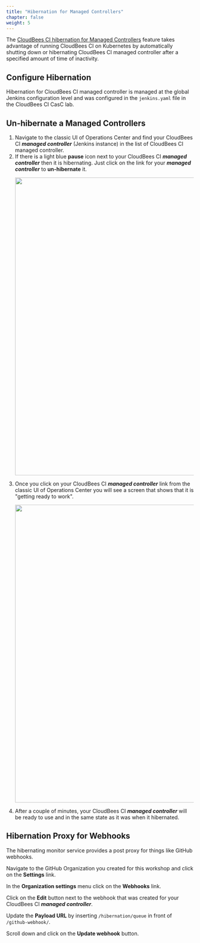 ```yaml
---
title: "Hibernation for Managed Controllers"
chapter: false
weight: 5
---
```


The [CloudBees CI hibernation for Managed Controllers](https://docs.cloudbees.com/docs/cloudbees-core/latest/cloud-admin-guide/managing-masters#_hibernation_in_managed_masters) feature takes advantage of running CloudBees CI on Kubernetes by automatically shutting down or hibernating CloudBees CI managed controller after a specified amount of time of inactivity.

## Configure Hibernation
Hibernation for CloudBees CI managed controller is managed at the global Jenkins configuration level and was configured in the `jenkins.yaml` file in the CloudBees CI CasC lab.

## Un-hibernate a Managed Controllers

1. Navigate to the classic UI of Operations Center and find your CloudBees CI ***managed controller*** (Jenkins instance) in the list of CloudBees CI managed controller. 
2. If there is a light blue **pause** icon next to your CloudBees CI ***managed controller*** then it is hibernating. Just click on the link for your ***managed controller*** to **un-hibernate** it. <p><img src="images/hibernating-master.png" width=800/>
3. Once you click on your CloudBees CI ***managed controller*** link from the classic UI of Operations Center you will see a screen that shows that it is "getting ready to work". <p><img src="images/unhibernate.png" width=800/>
4. After a couple of minutes, your CloudBees CI ***managed controller*** will be ready to use and in the same state as it was when it hibernated.

## Hibernation Proxy for Webhooks
The hibernating monitor service provides a post proxy for things like GitHub webhooks.

Navigate to the GitHub Organization you created for this workshop and click on the **Settings** link. 

In the **Organization settings** menu click on the **Webhooks** link. 

Click on the **Edit** button next to the webhook that was created for your CloudBees CI ***managed controller***.

Update the **Payload URL** by inserting `/hibernation/queue` in front of `/github-webhook/`.

Scroll down and click on the **Update webhook** button.
